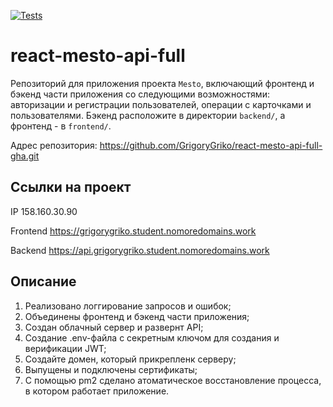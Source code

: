 [![Tests](https://github.com/yandex-praktikum/react-mesto-api-full-gha/actions/workflows/tests.yml/badge.svg)](https://github.com/yandex-praktikum/react-mesto-api-full-gha/actions/workflows/tests.yml)
# react-mesto-api-full
Репозиторий для приложения проекта `Mesto`, включающий фронтенд и бэкенд части приложения со следующими возможностями: авторизации и регистрации пользователей, операции с карточками и пользователями. Бэкенд расположите в директории `backend/`, а фронтенд - в `frontend/`. 

Адрес репозитория: https://github.com/GrigoryGriko/react-mesto-api-full-gha.git

## Ссылки на проект

IP 158.160.30.90

Frontend https://grigorygriko.student.nomoredomains.work

Backend https://api.grigorygriko.student.nomoredomains.work

## Описание

1. Реализовано логгирование запросов и ошибок;
2. Объединены фронтенд и бэкенд части приложения;
3. Создан облачный сервер и развернт API;
4. Создание .env-файла с секретным ключом для создания и верификации JWT;
5. Создайте домен, который прикрепленк серверу;
6. Выпущены и подключены сертификаты;
7. С помощью pm2 сделано атоматическое восстановление процесса, в котором работает приложение.